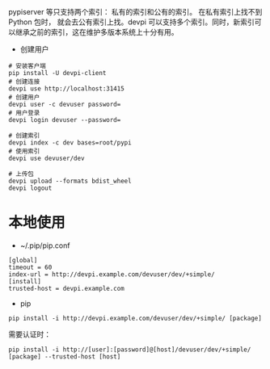 pypiserver 等只支持两个索引： 私有的索引和公有的索引。 在私有索引上找不到 Python 包时， 就会去公有索引上找。devpi 可以支持多个索引。同时，新索引可以继承之前的索引，这在维护多版本系统上十分有用。

- 创建用户

```
# 安装客户端
pip install -U devpi-client
# 创建连接
devpi use http://localhost:31415
# 创建用户
devpi user -c devuser password=
# 用户登录
devpi login devuser --password=

# 创建索引
devpi index -c dev bases=root/pypi
# 使用索引
devpi use devuser/dev

# 上传包
devpi upload --formats bdist_wheel
devpi logout
```

# 本地使用

- ~/.pip/pip.conf

```
[global]
timeout = 60
index-url = http://devpi.example.com/devuser/dev/+simple/
[install]
trusted-host = devpi.example.com
```

- pip

`pip install -i http://devpi.example.com/devuser/dev/+simple/ [package]`

需要认证时：

`pip install -i http://[user]:[password]@[host]/devuser/dev/+simple/ [package] --trusted-host [host]`
